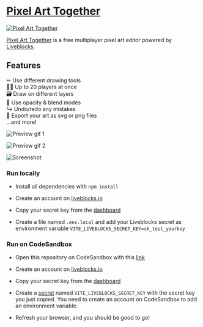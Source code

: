 # [Pixel Art Together](https://pixelart.liveblocks.app)

[![Pixel Art Together](https://pixelart.liveblocks.app/og-image.png)](https://pixelart.liveblocks.app)


[Pixel Art Together](https://pixelart.liveblocks.app) is a free multiplayer pixel art editor powered by [Liveblocks](https://liveblocks.io).


## Features

✏ Use different drawing tools<br>
👩‍🎨 Up to 20 players at once<br>
🗃 Draw on different layers<br>
🎨 Use opacity & blend modes<br>
↪ Undo/redo any mistakes<br>
💾 Export your art as svg or png files<br>
...and more!

![Preview gif 1](https://pixelart.liveblocks.app/preview-gif-1.gif)

![Preview gif 2](https://pixelart.liveblocks.app/preview-gif-2.gif)





![Screenshot](https://pixelart.liveblocks.app/screenshot.png)


### Run locally

- Install all dependencies with `npm install`

- Create an account on [liveblocks.io](https://liveblocks.io/dashboard)

- Copy your secret key from the [dashboard](https://liveblocks.io/dashboard/apikeys)

- Create a file named `.env.local` and add your Liveblocks secret as environment variable `VITE_LIVEBLOCKS_SECRET_KEY=sk_test_yourkey`

### Run on CodeSandbox

- Open this repository on CodeSandbox with this [link](https://codesandbox.io/s/github/liveblocks/pixel-art-together)

- Create an account on [liveblocks.io](https://liveblocks.io/dashboard)

- Copy your secret key from the [dashboard](https://liveblocks.io/dashboard/apikeys)

- Create a [secret](https://codesandbox.io/docs/secrets) named `VITE_LIVEBLOCKS_SECRET_KEY` with the secret key you just copied. You need to create an account on CodeSandbox to add an environment variable.

- Refresh your browser, and you should be good to go!
